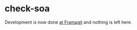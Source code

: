 check-soa
=========

Development is now done [at
Framagit](https://framagit.org/bortzmeyer/check-soa) and nothing is
left here.
